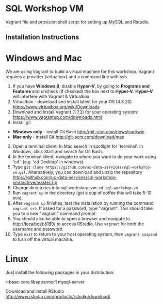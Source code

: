 # SQL Workshop VM

Vagrant file and provision shell script for setting up MySQL and Rstudio.

## Installation Instructions

# Windows and Mac

We are using Vagrant to build a virtual machine for this workshop.  Vagrant requires a provider (virtualbox) and a command line with ssh.

1. If you have **Windows 8**, disable **Hyper-V**, by going to **Programs and Features** and uncheck (if checked) the box next to **Hyper-V**. **Hyper-V** will interfere with Vagrant & Virtualbox. 
2. Virtualbox - download and install latest for your OS (4.3.20) https://www.virtualbox.org/wiki/Downloads
2. Download and install Vagrant (1.7.2) for your operating system: https://www.vagrantup.com/downloads.html
2. Install git
  * **Windows only** - install Git Bash  http://git-scm.com/download/win
  * **Mac only** - install Git http://git-scm.com/download/mac
3.  Open a terminal client. In Mac search in spotlight for 'terminal'.  In Windows, click Start and search for Git Bash.
4.  In the terminal client, navigate to where you want to do your work using 'cd <directory>' (e.g. 'cd Desktop' in windows).
5.  Type `git clone https://github.com/uc-data-services/sql-workshop-vm.git`. Alternatively, you can download and unzip the repository https://github.com/uc-data-services/sql-workshop-vm/archive/master.zip
6.  Change directories into sql-workshop-vm:  `cd sql-workshop-vm`
7.  Run `vagrant up` in the directory (get a cup of coffee this will take 5-10 min).
8.  After `vagrant up` finishes, test the installation by running the command `vagrant ssh`. If asked for a password, type "vagrant". This should take you to a new "vagrant" command prompt. 
9.  You should also be able to open a browser and navigate to [http://localhost:8189/](http://localhost:8189/) to access RStudio. Use `vagrant` for both the username and password. 
9.  Type `exit` to return to your host operating system, then `vagrant suspend` to turn off the virtual machine.


# Linux

Just install the following packages in your distribution:

r-base-core libapparmor1 mysql-server

Download and install RStudio http://www.rstudio.com/products/rstudio/download/
